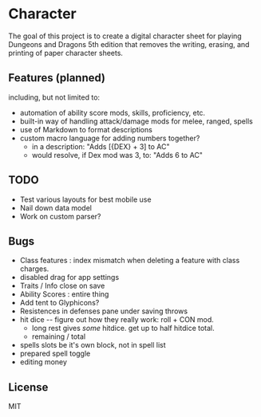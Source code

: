 Character
=========

The goal of this project is to create a digital character sheet for playing Dungeons and Dragons 5th edition that removes the writing, erasing, and printing of paper character sheets. 

## Features (planned)

including, but not limited to:

- automation of ability score mods, skills, proficiency, etc.
- built-in way of handling attack/damage mods for melee, ranged, spells
- use of Markdown to format descriptions
- custom macro language for adding numbers together?
	- in a description: "Adds [{DEX} + 3] to AC"
	- would resolve, if Dex mod was 3, to: "Adds 6 to AC"


## TODO

- Test various layouts for best mobile use
- Nail down data model
- Work on custom parser?

## Bugs

- Class features : index mismatch when deleting a feature with class charges.
- disabled drag for app settings
- Traits / Info close on save
- Ability Scores : entire thing
- Add tent to Glyphicons?
- Resistences in defenses pane under saving throws
- hit dice -- figure out how they really work: roll + CON mod. 
  - long rest gives _some_ hitdice. get up to half hitdice total.
  - remaining / total 
- spells slots be it's own block, not in spell list
- prepared spell toggle
- editing money

    
## License 

MIT

